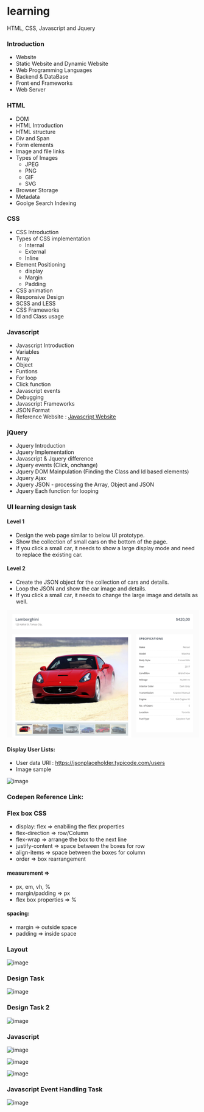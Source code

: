 # learning
HTML, CSS, Javascript and Jquery

### Introduction
 - Website
 - Static Website and Dynamic Website
 - Web Programming Languages
 - Backend & DataBase
 - Front end Frameworks
 - Web Server 
 
### HTML 
 - DOM 
 - HTML Introduction
 - HTML structure
 - Div and Span
 - Form elements
 - Image and file links
 - Types of Images
	- JPEG
	- PNG
	- GIF
	- SVG
 - Browser Storage
 - Metadata
 - Goolge Search Indexing

### CSS 
 - CSS Introduction
 - Types of CSS implementation
	- Internal
	- External
	- Inline
 - Element Positioning
	- display
	- Margin
	- Padding
 - CSS animation
 - Responsive Design
 - SCSS and LESS
 - CSS Frameworks
 - Id and Class usage
 
### Javascript
 - Javascript Introduction
 - Variables 
 - Array
 - Object
 - Funtions
 - For loop
 - Click function
 - Javascript events
 - Debugging
 - Javascript Frameworks
 - JSON Format
 - Reference Website : [Javascript Website](https://www.w3schools.com/js/)

### jQuery
 - Jquery Introduction
 - Jquery Implementation
 - Javascript & Jquery difference
 - Jquery events (Click, onchange)
 - Jquery DOM Mainpulation (Finding the Class and Id based elements)
 - Jquery Ajax 
 - Jquery JSON - processing the Array, Object and JSON
 - Jquery Each function for looping
 
### UI learning design task

#### Level 1
 - Design the web page similar to below UI prototype.
 - Show the collection of small cars on the bottom of the page.
 - If you click a small car, it needs to show a large display mode and need to replace the existing car.
 
#### Level 2
 - Create the JSON object for the collection of cars and details. 
 - Loop the JSON and show the car image and details.
 - If you click a small car, it needs to change the large image and details as well.


 ![UI learning design task](img/ui-learning-design-task.png)
 
 
#### Display User Lists:
 - User data URl : https://jsonplaceholder.typicode.com/users
 - Image sample
 
 
 ![image](https://user-images.githubusercontent.com/30232057/131210108-303a62ab-02b2-4706-92f8-1106ad7dc0b8.png)

 
 
### Codepen Reference Link:

<!--  - [Front-end learning Task code](https://codepen.io/rahdirs/pen/gObZJdq)

 - [HTTP Request & Ajax](https://codepen.io/rahdirs/pen/jOEJNeg)
  -->

### Flex box CSS
- display: flex => enabiling the flex properties
- flex-direction => row/Column
- flex-wrap => arrange the box to the next line
- justify-content => space between the boxes for row
- align-items => space between the boxes for column
- order => box rearrangement

#### measurement =>
- px, em, vh, %
- margin/padding => px
- flex box properties => %

#### spacing:
- margin => outside space
- padding => inside space

### Layout
![image](https://github.com/user-attachments/assets/1bc8a742-e00d-48f2-ba2e-f6beb1d03e89)

### Design Task
![image](https://github.com/user-attachments/assets/f3b1be64-f552-4c36-ace2-04991de5e0c8)

### Design Task 2
![image](https://github.com/user-attachments/assets/998dfc6b-85db-441a-9ae0-e0c1cf682dbf)

### Javascript
![image](https://github.com/user-attachments/assets/6717adcd-1b1b-48b8-a0ac-b42ac9aa4d41)

![image](https://github.com/user-attachments/assets/9c39347b-838b-45bd-aaf9-1889f87bd8b2)

![image](https://github.com/user-attachments/assets/300a1958-e052-4e14-80a5-70ac9ac8398a)


### Javascript Event Handling Task
![image](https://github.com/user-attachments/assets/4b87983a-78e0-4d04-8e50-0ae8b3f497c6)

